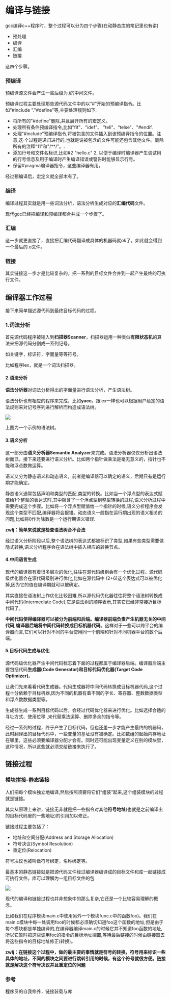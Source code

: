 # 编译与链接
gcc编译c++程序时，整个过程可以分为四个步骤(在动静态库的笔记里也有讲)

 - 预处理
 - 编译
 - 汇编
 - 链接

这四个步骤。

### 预编译
预编译源文件会产生一些后缀为.i的中间文件。

预编译过程主要处理那些源代码文件中的以“#”开始的预编译指令。比如"#include "."#define"等,主要处理规则如下:

 - 将所有的"#define"删除,并且展开所有的宏定义。
 - 处理所有条件预编译指令,比如"fif"、"idef"、 "teli"、“telse"、"#endif.
 - 处理"#include"预编译指令,将被包含的文件插入到该预编译指令的位置。注意,这·个过程是递归进行的,也就是说被包含的文件可能还包含其他文件。删除所有的注释“11"和"/**/"。.
 - 添加行号和文件名标识,比如#2 "hello.c" 2, 以便于编译时编译器产生调试用的行号信息及用于编译时产生编译错误或警告时能够显示行号。
 - 保留#pragma编译器指令，这些编译器有用。

经过预编译后，宏定义就全部木有了。

### 编译
编译过程其实就是用一些词法分析，语法分析生成对应的**汇编代码**文件。

现代gcc已经把编译和预编译都合并成一个步骤了。


### 汇编
这一步就更直接了，直接把汇编代码翻译成具体的机器码就ok了。如此就会得到一个最后的.o文件。

### 链接
其实链接这一步才是比较复杂的。把一系列的目标文件合并到一起产生最终的可执行文件。

## 编译器工作过程
接下来简单描述源代码到最终目标代码的过程。


### 1.词法分析
首先源代码程序被输入到**扫描器Scanner**，扫描器运用一种类似**有限状态机**的算法来把源代码分割成一系列记号。

如关键字，标识符，字面量等等符号。

比如程序lex，就是一个词法扫描器。

#### 2.语法分析
**语法分析器**对词法分析得出的字面量进行语法分析，产生语法树。

语法分析也有相应的程序来完成，比如**yacc**。跟lex一样也可以根据用户给定的语法规则来对记号序列进行解析而构造成语法树。

![](image/compile0.png)

上图为一个示例的语法树。

#### 3.语义分析
这一部分由**语义分析器Semantic Analyzer**来完成。语法分析器仅仅分析出语法树而已，接下来还要进行语义分析。比如两个指针做乘法是毫无意义的，指针也不能和浮点数做运算。

语义又分为静态语义和动态语义，前者是编译器可以确定的语义，后期只有是运行期才能确定。

静态语义通常包括声明和类型的匹配,类型的转换。比如当一个浮点型的表达式赋值给1个整型的表达式时,其中隐含了一个浮点型到整型转换的过程,语义分析过程中需要完成这个步骤。比如将一个浮点型赋值给一个指针的时候,语义分析程序会发现这个类型不匹配,编译器将会报错。动态语义一般指在运行期出现的语义相关的问题,比如将0作为除数是一个运行期语义错误.

**zwlj：简单来说就是检查语法树合不合法**

经过语义分析阶段以后,整个语法树的表达式都被标识了类型,如果有些类型需要做隐式转换,语义分析程序会在语法树中插入相应的转换节点。

#### 4.中间语言生成
现代的编译器有着很多层次的优化,往往在源代码级别会有一个优化过程。源代码级优化器会在源代码级别进行优化,比如在源代码中 (2+6)这个表达式可以被优化掉,因为它的值在编译期就可以被确定。

其实直接在语法树上作优化比较困难,所以源代码优化器往往将整个语法树转换成中间代码(Intermediate Code),它是语法树的顺序表示,其实它已经非常接近目标代码了。

**中间代码使得编译器可以被分为前端和后端。编译器前端负责产生机器无关的中间代码,编译器后端将中间代码转换成目标机器代码**。这样对于一些可以跨平台的编译器而言,它们可以针对不同的平台使用同一个前端和针对不同机器平台的数个后端。

#### 5.目标代码生成与优化

源代码级优化器产生中间代码标志着下面的过程都属于编译器后端。编译器后端主要包括代码**生成器(Code Generator)和目标代码优化器(Target Code Optimizer)**。

让我们先来看看代码生成器。代码生成器将中间代码转换成目标机器代码,这个过程十分依赖于目标机器,因为不同的机器有着不同的字长、寄存器、整数数据类型和浮点数数据类型等。

生成器生成一系列目标代码以后，会经过代码优化器来进行优化。比如选择合适的寻址方式、使用位移 ,来代替乘法运算、删除多余的指令等。


经过一系列的过程，终于产生了目标代码，但也还差一步才能产生最终的机器码，此时翻译出的目标代码中，一些变量的基址没有被确定。比如数组的起始内存地址在哪里，这些必须要编译器分配才会有。同时还可能出现变量定义在别的模块里，这种情况，所以这些就必须交给链接来执行了。


## 链接过程

### 模块拼接-静态链接
人们把每个模块独立地编译,然后按照须要将它们“组装”起来,这个组装模块的过程就是链接。

其实从原理上来讲，链接无非就是把一些指令对其他**符号地址**(也就是之前编译出的目标代码里的一些地址)的引用加以修正。

链接过程主要包括了：

 - 地址和空间分配(Address and Storage Allocation)
 - 符号决议(Symbol Resolution)
 - 重定位(Relocation)

符号决议也被叫做符号绑定，名称绑定等。

最基本的静态链接就是把源代码文件经过编译器编译成的目标文件和库一起链接成可执行文件。库可以理解为一组目标文件的包

![](image/compile1.png)

现代的编译和链接过程也并非想象中的那么复杂,它还是一个比较容易理解的概念。

比如我们在程序模块main.c中使用另外一个模块func.c中的函数foo)。我们在main.c模块中每一处调用foo的时候都必须确切知道foo这个函数的地址,但是由于每个模块都是单独编译的,在编译器编译main.c的时候它并不知道foo函数的地址,所以它暂时把这些调用foc的指令的目标地址搁置,等待最后链接的时候由链接器去将这些指令的目标地址修正(转换)。

**zwlj：在链接这个过程中，做的最主要的事情就是符号的转换，符号用来标识一些具体的地址，不同的模块之间要进行跳转引用的时候，有这个符号就很方便。链接就是解决这个符号决议并且重定位的问题**



### 参考
程序员的自我修养，链接装载与库